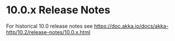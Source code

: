 # 10.0.x Release Notes

For historical 10.0 release notes see https://doc.akka.io/docs/akka-http/10.2/release-notes/10.0.x.html